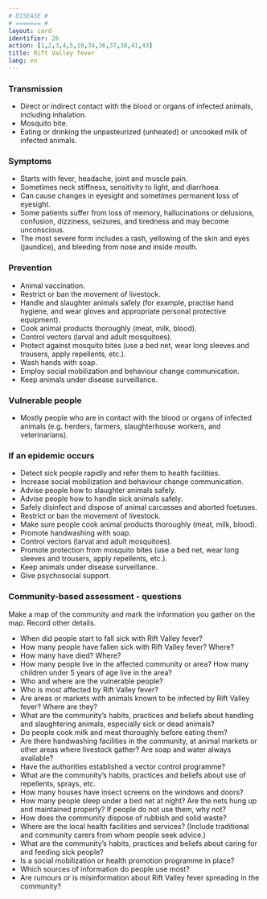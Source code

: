 ```yaml
---
# DISEASE #
# ======= #
layout: card
identifier: 26
action: [1,2,3,4,5,19,34,36,37,38,41,43]
title: Rift Valley fever
lang: en
---
```


### Transmission

- Direct or indirect contact with the blood or organs of infected animals, including inhalation.
- Mosquito bite.
- Eating or drinking the unpasteurized (unheated) or uncooked milk of infected animals.

### Symptoms

- Starts with fever, headache, joint and muscle pain.
- Sometimes neck stiffness, sensitivity to light, and diarrhoea.
- Can cause changes in eyesight and sometimes permanent loss of eyesight.
- Some patients suffer from loss of memory, hallucinations or delusions, confusion, dizziness, seizures, and tiredness and may become unconscious.
- The most severe form includes a rash, yellowing of the skin and eyes (jaundice), and bleeding from nose and inside mouth.

### Prevention

- Animal vaccination.
- Restrict or ban the movement of livestock.
- Handle and slaughter animals safely (for example, practise hand hygiene, and wear gloves and appropriate personal protective equipment).
- Cook animal products thoroughly (meat, milk, blood).
- Control vectors (larval and adult mosquitoes).
- Protect against mosquito bites (use a bed net, wear long sleeves and trousers, apply repellents, etc.).
- Wash hands with soap.
- Employ social mobilization and behaviour change communication.
- Keep animals under disease surveillance.

### Vulnerable people

- Mostly people who are in  contact with the blood or organs of infected animals (e.g. herders, farmers, slaughterhouse workers, and veterinarians).

### If an epidemic occurs

- Detect sick people rapidly and refer them to health facilities.
- Increase social mobilization and behaviour change communication.
- Advise people how to slaughter animals safely.
- Advise people how to handle sick animals safely.
- Safely disinfect and dispose of animal carcasses and aborted foetuses.
- Restrict or ban the movement of livestock.
- Make sure people cook animal products thoroughly (meat, milk, blood).
- Promote handwashing with soap.
- Control vectors (larval and adult mosquitoes).
- Promote protection from mosquito bites (use a bed net, wear long sleeves and trousers, apply repellents, etc.).
- Keep animals under disease surveillance.
- Give psychosocial support.

### Community-based assessment - questions

Make a map of the community and mark the information you gather on the map. Record other details.
- When did people start to fall sick with Rift Valley fever?
- How many people have fallen sick with Rift Valley fever? Where?
- How many have died? Where?
- How many people live in the affected community or area? How many children under 5 years of age live in the area?
- Who and where are the vulnerable people?
- Who is most affected by Rift Valley fever?
- Are areas or markets with animals known to be infected by Rift Valley fever? Where are they?
- What are the community’s habits, practices and beliefs about handling and slaughtering animals, especially sick or dead animals?
- Do people cook milk and meat thoroughly before eating them?
- Are there handwashing facilities in the community, at animal markets or other areas where livestock gather? Are soap and water always available?
- Have the authorities established a vector control programme?
- What are the community’s habits, practices and beliefs about use of repellents, sprays, etc.
- How many houses have insect screens on the windows and doors?
- How many people sleep under a bed net at night? Are the nets hung up and maintained properly? If people do not use them, why not?
- How does the community dispose of rubbish and solid waste?
- Where are the local health facilities and services? (Include traditional and community carers from whom people seek advice.)
- What are the community’s habits, practices and beliefs about caring for and feeding sick people?
- Is a social mobilization or health promotion programme in place?
- Which sources of information do people use most?
- Are rumours or is misinformation about Rift Valley fever spreading in the community?
